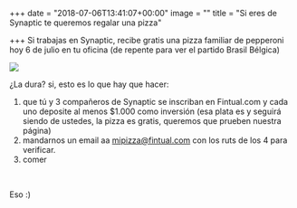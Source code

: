 +++
date = "2018-07-06T13:41:07+00:00"
image = ""
title = "Si eres de Synaptic te queremos regalar una pizza"

+++
Si trabajas en Synaptic, recibe gratis una pizza familiar de pepperoni hoy 6 de julio en tu oficina (de repente para ver el partido Brasil Bélgica)

![](/uploads/pizza-1344720_640.jpg)

¿La dura? si, esto es lo que hay que hacer:

1. que tú y 3 compañeros de Synaptic se inscriban en Fintual.com y cada uno deposite al menos $1.000 como inversión (esa plata es y seguirá siendo de ustedes, la pizza es gratis, queremos que prueben nuestra página)
2. mandarnos un email aa mipizza@fintual.com con los ruts de los 4 para verificar.
3. comer

<br>

Eso :)